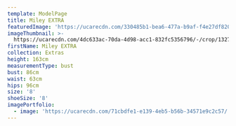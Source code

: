 ```yaml
---
template: ModelPage
title: Miley EXTRA
featuredImage: 'https://ucarecdn.com/330485b1-bea6-477a-b9af-f4e27df8204c/'
imageThumbnail: >-
  https://ucarecdn.com/4dc633ac-70da-4d98-acc1-832fc5356796/-/crop/1327x1964/213,297/-/preview/
firstName: Miley EXTRA
collection: Extras
height: 163cm
measurementType: bust
bust: 86cm
waist: 63cm
hips: 96cm
size: '8'
shoeSize: '8'
imagePortfolio:
  - image: 'https://ucarecdn.com/71cbdfe1-e139-4eb5-b56b-34571e9c2c57/'
---
```


